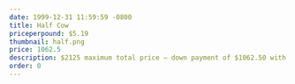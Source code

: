 ```yaml
---
date: 1999-12-31 11:59:59 -0800
title: Half Cow
priceperpound: $5.19
thumbnail: half.png
price: 1062.5
description: $2125 maximum total price – down payment of $1062.50 with remainder to be invoiced upon processing.
order: 0
---
```

